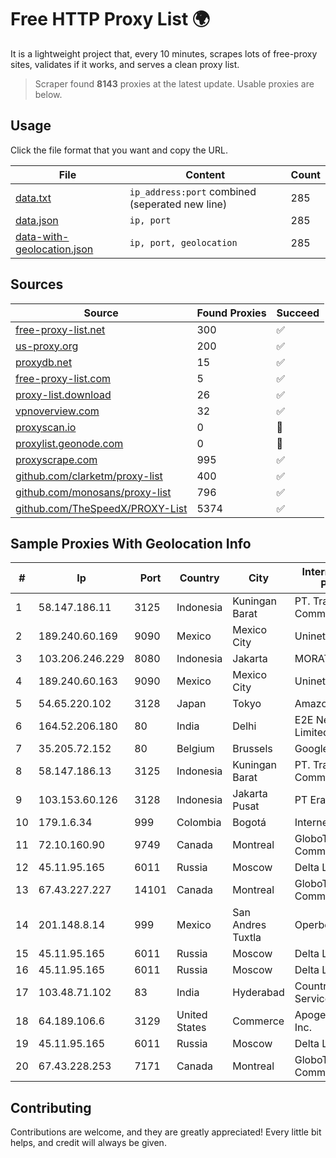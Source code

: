 
# Free HTTP Proxy List 🌍

It is a lightweight project that, every 10 minutes, scrapes lots of free-proxy sites, validates if it works, and serves a clean proxy list.


> Scraper found **8143** proxies at the latest update. Usable proxies are below.

## Usage

Click the file format that you want and copy the URL.


|File|Content|Count|
|----|-------|-----|
|[data.txt](https://raw.githubusercontent.com/themiralay/Proxy-List-World/master/data.txt)|`ip_address:port` combined (seperated new line)|285|
|[data.json](https://raw.githubusercontent.com/themiralay/Proxy-List-World/master/data.json)|`ip, port`|285|
|[data-with-geolocation.json](https://raw.githubusercontent.com/themiralay/Proxy-List-World/master/data-with-geolocation.json)|`ip, port, geolocation`|285|

## Sources

|Source|Found Proxies|Succeed|
|------|-------------|-------|
|[free-proxy-list.net](https://free-proxy-list.net)|300|✅|
|[us-proxy.org](https://www.us-proxy.org)|200|✅|
|[proxydb.net](http://proxydb.net)|15|✅|
|[free-proxy-list.com](https://free-proxy-list.com/?page=&port=&type%5B%5D=http&type%5B%5D=https&up_time=0&search=Search)|5|✅|
|[proxy-list.download](https://www.proxy-list.download/HTTP)|26|✅|
|[vpnoverview.com](https://vpnoverview.com/privacy/anonymous-browsing/free-proxy-servers)|32|✅|
|[proxyscan.io](https://www.proxyscan.io)|0|🚫|
|[proxylist.geonode.com](https://proxylist.geonode.com/api/proxy-list?limit=300&page=1&sort_by=lastChecked&sort_type=desc&protocols=http,https)|0|🚫|
|[proxyscrape.com](https://api.proxyscrape.com/v2/?request=displayproxies&protocol=http&timeout=10000&country=all&ssl=all&anonymity=all)|995|✅|
|[github.com/clarketm/proxy-list](https://raw.githubusercontent.com/clarketm/proxy-list/master/proxy-list-raw.txt)|400|✅|
|[github.com/monosans/proxy-list](https://raw.githubusercontent.com/monosans/proxy-list/main/proxies/http.txt)|796|✅|
|[github.com/TheSpeedX/PROXY-List](https://raw.githubusercontent.com/TheSpeedX/PROXY-List/master/http.txt)|5374|✅|


## Sample Proxies With Geolocation Info

|#|Ip|Port|Country|City|Internet Service Provider|
|-|--|----|-------|----|-------------------------|
|1|58.147.186.11|3125|Indonesia|Kuningan Barat|PT. Transhybrid Communication|
|2|189.240.60.169|9090|Mexico|Mexico City|Uninet S.A. de C.V.|
|3|103.206.246.229|8080|Indonesia|Jakarta|MORATELINDONAP|
|4|189.240.60.163|9090|Mexico|Mexico City|Uninet S.A. de C.V.|
|5|54.65.220.102|3128|Japan|Tokyo|Amazon.com, Inc.|
|6|164.52.206.180|80|India|Delhi|E2E Networks Limited|
|7|35.205.72.152|80|Belgium|Brussels|Google LLC|
|8|58.147.186.13|3125|Indonesia|Kuningan Barat|PT. Transhybrid Communication|
|9|103.153.60.126|3128|Indonesia|Jakarta Pusat|PT Era Awan Digital|
|10|179.1.6.34|999|Colombia|Bogotá|Internexa S.a. E.S.P|
|11|72.10.160.90|9749|Canada|Montreal|GloboTech Communications|
|12|45.11.95.165|6011|Russia|Moscow|Delta Ltd|
|13|67.43.227.227|14101|Canada|Montreal|GloboTech Communications|
|14|201.148.8.14|999|Mexico|San Andres Tuxtla|Operbes|
|15|45.11.95.165|6011|Russia|Moscow|Delta Ltd|
|16|45.11.95.165|6011|Russia|Moscow|Delta Ltd|
|17|103.48.71.102|83|India|Hyderabad|Country Online Services PVT LTD|
|18|64.189.106.6|3129|United States|Commerce|Apogee Telecom Inc.|
|19|45.11.95.165|6011|Russia|Moscow|Delta Ltd|
|20|67.43.228.253|7171|Canada|Montreal|GloboTech Communications|



## Contributing

Contributions are welcome, and they are greatly appreciated! Every
little bit helps, and credit will always be given.

